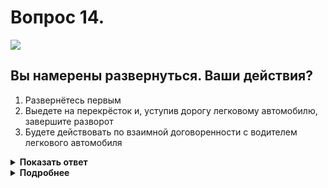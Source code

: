 # Вопрос 14.

![](https://s.drom.ru/i24227/pdd/tickets/2016/1542608984.jpg)

## Вы намерены развернуться. Ваши действия?

1. Развернётесь первым
2. Выедете на перекрёсток и, уступив дорогу легковому автомобилю, завершите разворот
3. Будете действовать по взаимной договоренности с водителем легкового автомобиля

<details>
<summary><b>Показать ответ</b></summary>
Правильный ответ: 2
</details>
<details>
<summary><b>Подробнее</b></summary>
Перекрёсток равнозначный. При определении порядка проезда перекрёстка водители руководствуются «правилом правой руки». Во время разворота у Вас будет помеха справа, уступаете дорогу.
(Пункт 13.11 ПДД)
</details>